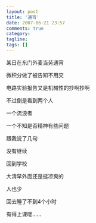 ```yaml
---
layout: post
title: '通宵'
date: 2007-06-21 23:57
comments: true
category:
tagline:
tags: []
---
```


某日在东门外麦当劳通宵

微积分做了被告知不用交

电路实验报告又是机械性的抄啊抄啊

不过倒是看到两个人

一个流浪者

一个不知是否精神有些问题

跟我说了几句

没有继续

回到学校

大清早外面还是挺凉爽的

人也少

回去睡了不到4个小时

有得上课喽……
